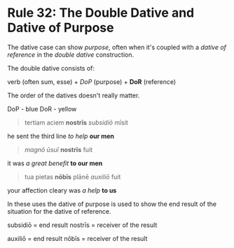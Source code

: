 # Rule 32: The Double Dative and Dative of Purpose

The dative case can show _purpose_, often when it's coupled with a _dative of reference_ in the _double dative_ construction.

The double dative consists of:

verb (often sum, esse) + _DoP_ (purpose) + **DoR** (reference)

The order of the datives doesn't really matter.

DoP - blue
DoR - yellow

> tertiam aciem  **nostrīs** _subsidiō_ mīsit

he sent the third line _to help_ **our men**

> _magnō ūsuī_ **nostrīs** fuit

it was _a great benefit_ **to our men**

> tua pietas **nōbīs** plānē _auxiliō_ fuit

your affection cleary was _a help_ **to us**

In these uses the dative of purpose is used to show the end result of the situation for the dative of reference.

subsidiō = end result
nostrīs = receiver of the result

auxiliō = end result
nōbīs = receiver of the result